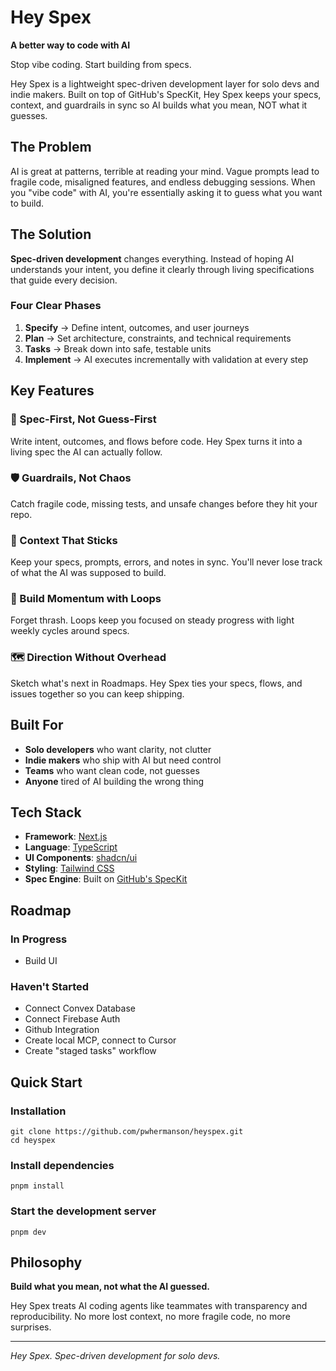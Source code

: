 # Hey Spex

**A better way to code with AI**

Stop vibe coding. Start building from specs.

Hey Spex is a lightweight spec-driven development layer for solo devs and indie makers. Built on top of GitHub's SpecKit, Hey Spex keeps your specs, context, and guardrails in sync so AI builds what you mean, NOT what it guesses.

## The Problem

AI is great at patterns, terrible at reading your mind. Vague prompts lead to fragile code, misaligned features, and endless debugging sessions. When you "vibe code" with AI, you're essentially asking it to guess what you want to build.

## The Solution

**Spec-driven development** changes everything. Instead of hoping AI understands your intent, you define it clearly through living specifications that guide every decision.

### Four Clear Phases

1. **Specify** → Define intent, outcomes, and user journeys
2. **Plan** → Set architecture, constraints, and technical requirements  
3. **Tasks** → Break down into safe, testable units
4. **Implement** → AI executes incrementally with validation at every step

## Key Features

### 🎯 Spec-First, Not Guess-First
Write intent, outcomes, and flows before code. Hey Spex turns it into a living spec the AI can actually follow.

### 🛡️ Guardrails, Not Chaos
Catch fragile code, missing tests, and unsafe changes before they hit your repo.

### 🧠 Context That Sticks
Keep your specs, prompts, errors, and notes in sync. You'll never lose track of what the AI was supposed to build.

### 🔄 Build Momentum with Loops
Forget thrash. Loops keep you focused on steady progress with light weekly cycles around specs.

### 🗺️ Direction Without Overhead
Sketch what's next in Roadmaps. Hey Spex ties your specs, flows, and issues together so you can keep shipping.

## Built For

- **Solo developers** who want clarity, not clutter
- **Indie makers** who ship with AI but need control
- **Teams** who want clean code, not guesses
- **Anyone** tired of AI building the wrong thing

## Tech Stack

- **Framework**: [Next.js](https://nextjs.org/)
- **Language**: [TypeScript](https://www.typescriptlang.org/)
- **UI Components**: [shadcn/ui](https://ui.shadcn.com/)
- **Styling**: [Tailwind CSS](https://tailwindcss.com/)
- **Spec Engine**: Built on [GitHub's SpecKit](https://github.com/github/speckit)

## Roadmap

### In Progress

- Build UI

### Haven't Started
- Connect Convex Database
- Connect Firebase Auth
- Github Integration
- Create local MCP, connect to Cursor
- Create "staged tasks" workflow

## Quick Start

### Installation

```shell
git clone https://github.com/pwhermanson/heyspex.git
cd heyspex
```

### Install dependencies

```shell
pnpm install
```

### Start the development server

```shell
pnpm dev
```

## Philosophy

**Build what you mean, not what the AI guessed.**

Hey Spex treats AI coding agents like teammates with transparency and reproducibility. No more lost context, no more fragile code, no more surprises.

---

*Hey Spex. Spec-driven development for solo devs.*
